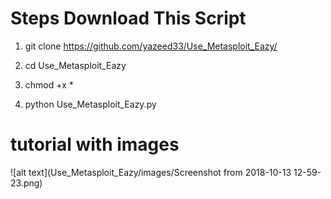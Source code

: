 # Steps Download This Script

1. git clone https://github.com/yazeed33/Use_Metasploit_Eazy/

2. cd Use_Metasploit_Eazy 

3. chmod +x *

4. python Use_Metasploit_Eazy.py

# tutorial with images

![alt text](Use_Metasploit_Eazy/images/Screenshot from 2018-10-13 12-59-23.png)
